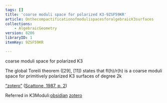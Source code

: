 ```yaml
---
tags: []
title: 'coarse moduli space for polarized K3-9ZSF59KR'
article: Onthecompactificationofmodulispacesforalgebraic𝐾3surfaces
collections:
    - AlgebraicGeometry
version: 8206
libraryID: 1
itemKey: 9ZSF59KR

---
```

coarse moduli space for polarized K3

The global Toreili theorem (\[29], \[11]) states that fl(h)/r(h) is a coarse moduli space for primitively polarized K3 surfaces of degree 2k

<span class="highlight" data-annotation="%7B%22attachmentURI%22%3A%22http%3A%2F%2Fzotero.org%2Fusers%2F9666949%2Fitems%2FZTDTWZQQ%22%2C%22annotationKey%22%3A%22VHUUD6R3%22%2C%22color%22%3A%22%23a28ae5%22%2C%22pageLabel%22%3A%222%22%2C%22position%22%3A%7B%22pageIndex%22%3A12%2C%22rects%22%3A%5B%5B152.455%2C364.2%2C404.599%2C373.284%5D%2C%5B68.086%2C347.4%2C387.697%2C356.481%5D%2C%5B68.443%2C330.597%2C178.41%2C339.678%5D%5D%7D%2C%22citationItem%22%3A%7B%22uris%22%3A%5B%22http%3A%2F%2Fzotero.org%2Fusers%2F9666949%2Fitems%2FXXR688BE%22%5D%2C%22locator%22%3A%222%22%7D%7D" ztype="zhighlight"><a href="zotero://open-pdf/library/items/ZTDTWZQQ?page=13&#x26;annotation=VHUUD6R3">“zotero”</a></span> <span class="citation" data-citation="%7B%22citationItems%22%3A%5B%7B%22uris%22%3A%5B%22http%3A%2F%2Fzotero.org%2Fusers%2F9666949%2Fitems%2FXXR688BE%22%5D%2C%22locator%22%3A%222%22%7D%5D%2C%22properties%22%3A%7B%7D%7D" ztype="zcitation">(<span class="citation-item"><a href="zotero://select/library/items/XXR688BE">Scattone, 1987, p. 2</a></span>)</span>

Referred in K3Moduli:[obsidian](/wiki/zotero/K3Moduli-Main-DLFQJ2XA) <a href="./K3Moduli-Main-DLFQJ2XA.md" rel="noopener noreferrer nofollow" zhref="zotero://note/u/DLFQJ2XA/?ignore=1&#x26;line=19" ztype="znotelink" class="internal-link">zotero</a>

	